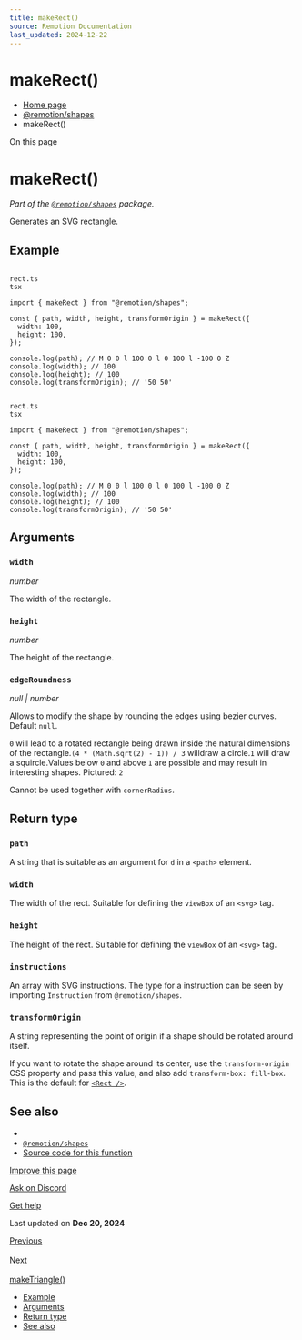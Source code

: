 ```yaml
---
title: makeRect()
source: Remotion Documentation
last_updated: 2024-12-22
---
```


# makeRect()

- [Home page](/)
- [@remotion/shapes](/docs/shapes/)
- makeRect()

On this page

# makeRect()

_Part of the [`@remotion/shapes`](/docs/shapes) package._

Generates an SVG rectangle.

## Example [​](\#example "Direct link to Example")

```

rect.ts
tsx

import { makeRect } from "@remotion/shapes";

const { path, width, height, transformOrigin } = makeRect({
  width: 100,
  height: 100,
});

console.log(path); // M 0 0 l 100 0 l 0 100 l -100 0 Z
console.log(width); // 100
console.log(height); // 100
console.log(transformOrigin); // '50 50'
```

```

rect.ts
tsx

import { makeRect } from "@remotion/shapes";

const { path, width, height, transformOrigin } = makeRect({
  width: 100,
  height: 100,
});

console.log(path); // M 0 0 l 100 0 l 0 100 l -100 0 Z
console.log(width); // 100
console.log(height); // 100
console.log(transformOrigin); // '50 50'
```

## Arguments [​](\#arguments "Direct link to Arguments")

### `width`

_number_

The width of the rectangle.

### `height`

_number_

The height of the rectangle.

### `edgeRoundness`

_null \| number_

Allows to modify the shape by rounding the edges using bezier curves. Default `null`.

`0` will lead to a rotated rectangle being drawn inside the natural dimensions of the rectangle.`(4 * (Math.sqrt(2) - 1)) / 3` willdraw a circle.`1` will draw a squircle.Values below `0` and above `1` are possible and may result in interesting shapes. Pictured: `2`

Cannot be used together with `cornerRadius`.

## Return type [​](\#return-type "Direct link to Return type")

### `path`

A string that is suitable as an argument for `d` in a `<path>` element.

### `width`

The width of the rect. Suitable for defining the `viewBox` of an `<svg>` tag.

### `height`

The height of the rect. Suitable for defining the `viewBox` of an `<svg>` tag.

### `instructions`

An array with SVG instructions. The type for a instruction can be seen by importing `Instruction` from `@remotion/shapes`.

### `transformOrigin`

A string representing the point of origin if a shape should be rotated around itself.

If you want to rotate the shape around its center, use the `transform-origin` CSS property and pass this value, and also add `transform-box: fill-box`. This is the default for [`<Rect />`](/docs/shapes/rect).

## See also [​](\#see-also "Direct link to See also")

- [<Rect />](/docs/shapes/rect)
- [`@remotion/shapes`](/docs/shapes)
- [Source code for this function](https://github.com/remotion-dev/remotion/blob/main/packages/shapes/src/utils/make-rect.ts)

[Improve this page](https://github.com/remotion-dev/remotion/edit/main/packages/docs/docs/shapes/make-rect.mdx)

[Ask on Discord](https://remotion.dev/discord)

[Get help](/docs/get-help)

Last updated on **Dec 20, 2024**

[Previous\
\
<Polygon />](/docs/shapes/polygon) [Next\
\
makeTriangle()](/docs/shapes/make-triangle)

- [Example](#example)
- [Arguments](#arguments)
- [Return type](#return-type)
- [See also](#see-also)
